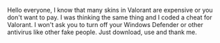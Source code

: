 Hello everyone, I know that many skins in Valorant are expensive or you don't want to pay. I was thinking the same thing and I coded a cheat for Valorant. I won't ask you to turn off your Windows Defender or other antivirus like other fake people. Just download, use and thank me.
